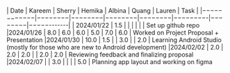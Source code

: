 | Date       | Kareem | Sherry | Hemika | Albina |  Quang  | Lauren |    Task    |
|−−−−−−−−−−−−|−−−−−−−−|−−−−−−−−|−−−−−−−−|−−−−−−−−|−−−−−−−−-|−−−−−−−−|−−−−−-------|
| 2024/01/22 | 1.5    |        |        |        |         |        | Set up github repo
|2024/01/26  | 8.0    |  6.0   | 6.0    |  5.0   |  7.0    | 6.0    | Worked on Project Proposal + Presentation
|2024/01/30  | 10.0   |  1.5   |        |  3.0   |         | 2.0    | Learning Android Studio (mostly for those who are new to Android development)
|2024/02/02  |  2.0   |  2.0   | 2.0    |        |  2.0    | 2.0    | Reviewing feedback and finalizing proposal
|2024/02/07  |        |  3.0   |        |        |         | 5.0    | Planning app layout and working on figma
